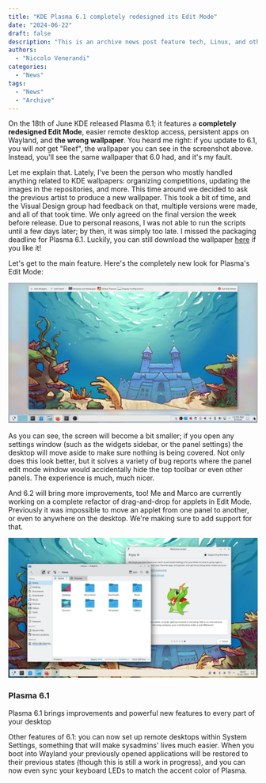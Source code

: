 ```yaml
---
title: "KDE Plasma 6.1 completely redesigned its Edit Mode"
date: "2024-06-22"
draft: false
description: "This is an archive news post feature tech, Linux, and other open-source news. This is an older article that was part of a migration. There will be missing images, broken links, and potentially other issues."
authors:
  - "Niccolo Venerandi"
categories:
  - "News"
tags:
  - "News"
  - "Archive"
---
```


On the 18th of June KDE released Plasma 6.1; it features a **completely redesigned Edit Mode**, easier remote desktop access, persistent apps on Wayland, and **the wrong wallpaper**. You heard me right: if you update to 6.1, you will _not_ get "Reef", the wallpaper you can see in the screenshot above. Instead, you'll see the same wallpaper that 6.0 had, and it's my fault.

Let me explain that. Lately, I've been the person who mostly handled anything related to KDE wallpapers: organizing competitions, updating the images in the repositories, and more. This time around we decided to ask the previous artist to produce a new wallpaper. This took a bit of time, and the Visual Design group had feedback on that, multiple versions were made, and all of that took time. We only agreed on the final version the week before release. Due to personal reasons, I was not able to run the scripts until a few days later; by then, it was simply too late. I missed the packaging deadline for Plasma 6.1. Luckily, you can still download the wallpaper [here](https://cdn.kde.org/promo/Announcements/Plasma/6.1/Reef.png) if you like it!

Let's get to the main feature. Here's the completely new look for Plasma's Edit Mode:

![](images/editmode_small-1024x576.jpg)

As you can see, the screen will become a bit smaller; if you open any settings window (such as the widgets sidebar, or the panel settings) the desktop will move aside to make sure nothing is being covered. Not only does this look better, but it solves a variety of bug reports where the panel edit mode window would accidentally hide the top toolbar or even other panels. The experience is much, much nicer.

And 6.2 will bring more improvements, too! Me and Marco are currently working on a complete refactor of drag-and-drop for applets in Edit Mode. Previously it was impossible to move an applet from one panel to another, or even to anywhere on the desktop. We're making sure to add support for that.

![](images/fullscreen_with_apps.png)

### Plasma 6.1

Plasma 6.1 brings improvements and powerful new features to every part of your desktop

Other features of 6.1: you can now set up remote desktops within System Settings, something that will make sysadmins' lives much easier. When you boot into Wayland your previously opened applications will be restored to their previous states (though this is still a work in progress), and you can now even sync your keyboard LEDs to match the accent color of Plasma.
